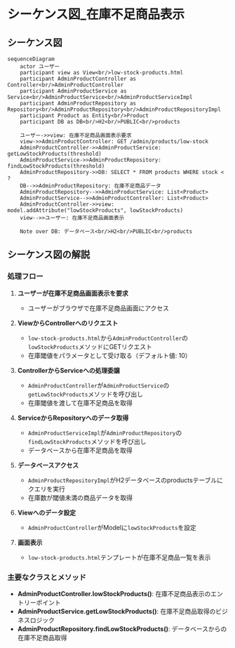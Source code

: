 # シーケンス図_在庫不足商品表示

## シーケンス図

```mermaid
sequenceDiagram
    actor ユーザー
    participant view as View<br/>low-stock-products.html
    participant AdminProductController as Controller<br/>AdminProductController
    participant AdminProductService as Service<br/>AdminProductService<br/>AdminProductServiceImpl
    participant AdminProductRepository as Repository<br/>AdminProductRepository<br/>AdminProductRepositoryImpl
    participant Product as Entity<br/>Product
    participant DB as DB<br/>H2<br/>PUBLIC<br/>products

    ユーザー->>view: 在庫不足商品画面表示要求
    view->>AdminProductController: GET /admin/products/low-stock
    AdminProductController->>AdminProductService: getLowStockProducts(threshold)
    AdminProductService->>AdminProductRepository: findLowStockProducts(threshold)
    AdminProductRepository->>DB: SELECT * FROM products WHERE stock < ?
    DB-->>AdminProductRepository: 在庫不足商品データ
    AdminProductRepository-->>AdminProductService: List<Product>
    AdminProductService-->>AdminProductController: List<Product>
    AdminProductController->>view: model.addAttribute("lowStockProducts", lowStockProducts)
    view-->>ユーザー: 在庫不足商品画面表示

    Note over DB: データベース<br/>H2<br/>PUBLIC<br/>products
```

## シーケンス図の解説

### 処理フロー
1. **ユーザーが在庫不足商品画面表示を要求**
   - ユーザーがブラウザで在庫不足商品画面にアクセス

2. **ViewからControllerへのリクエスト**
   - `low-stock-products.html`から`AdminProductController`の`lowStockProducts`メソッドにGETリクエスト
   - 在庫閾値をパラメータとして受け取る（デフォルト値: 10）

3. **ControllerからServiceへの処理委譲**
   - `AdminProductController`が`AdminProductService`の`getLowStockProducts`メソッドを呼び出し
   - 在庫閾値を渡して在庫不足商品を取得

4. **ServiceからRepositoryへのデータ取得**
   - `AdminProductServiceImpl`が`AdminProductRepository`の`findLowStockProducts`メソッドを呼び出し
   - データベースから在庫不足商品を取得

5. **データベースアクセス**
   - `AdminProductRepositoryImpl`がH2データベースのproductsテーブルにクエリを実行
   - 在庫数が閾値未満の商品データを取得

6. **Viewへのデータ設定**
   - `AdminProductController`がModelに`lowStockProducts`を設定

7. **画面表示**
   - `low-stock-products.html`テンプレートが在庫不足商品一覧を表示

### 主要なクラスとメソッド
- **AdminProductController.lowStockProducts()**: 在庫不足商品表示のエントリーポイント
- **AdminProductService.getLowStockProducts()**: 在庫不足商品取得のビジネスロジック
- **AdminProductRepository.findLowStockProducts()**: データベースからの在庫不足商品取得 